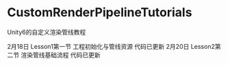 # CustomRenderPipelineTutorials
Unity6的自定义渲染管线教程

2月18日 Lesson1第一节 工程初始化与管线资源 代码已更新
2月20日 Lesson2第二节 渲染管线基础流程 代码已更新
